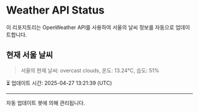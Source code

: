 
# Weather API Status

이 리포지토리는 OpenWeather API를 사용하여 서울의 날씨 정보를 자동으로 업데이트합니다.

## 현재 서울 날씨
> 서울의 현재 날씨: overcast clouds, 온도: 13.24°C, 습도: 51%

⏳ 업데이트 시간: 2025-04-27 13:21:39 (UTC)

---
자동 업데이트 봇에 의해 관리됩니다.
